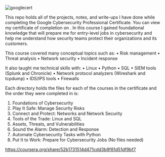 ![googlecert](https://github.com/user-attachments/assets/2c3988e5-dd97-4a9f-80fa-0a1635bdcf85)

This repo holds all of the projects, notes, and write-ups I have done while completing the Google Cybersecurity Professional Certificate.
You can view my certificate of completion on .
In this course I gained foundational knowledge that will prepare me for entry-level jobs in cybersecurity and help me understand how security teams protect their organizations and its customers.

This course covered many conceptual topics such as:
•	Risk management
•	Threat analysis
•	Network security
•	Incident response

It also taught me technical skills with:
•	Linux
•	Python
•	SQL
•	SIEM tools (Splunk and Chronicle)
•	Network protocol analyzers (Wireshark and tcpdump)
•	IDS/IPS tools
•	Firewalls

Each directory holds the files for each of the courses in the certificate and the order they were completed in is:
1.	Foundations of Cybersecurity
2.	Play It Safe: Manage Security Risks
3.	Connect and Protect: Networks and Network Security
4.	Tools of the Trade: Linux and SQL
5.	Assets, Threats, and Vulnerabilities
6.	Sound the Alarm: Detection and Response
7.	Automate Cybersecurity Tasks with Python
8.	Put It to Work: Prepare for Cybersecurity Jobs (No files needed)

https://coursera.org/share/52b1731514d471cdd3b9f81d51df9bf7

